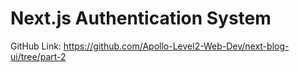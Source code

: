 # Next.js Authentication System
GitHub Link: https://github.com/Apollo-Level2-Web-Dev/next-blog-ui/tree/part-2

